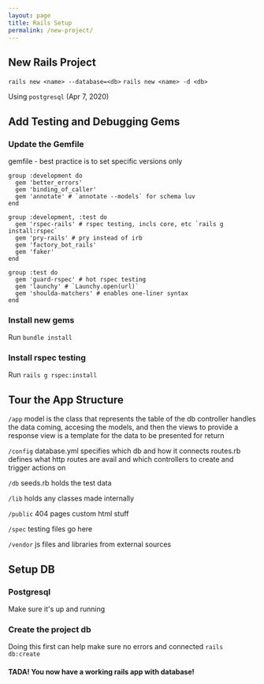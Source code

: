 ```yaml
---
layout: page
title: Rails Setup
permalink: /new-project/
---
```


## New Rails Project
`rails new <name> --database=<db>`
`rails new <name> -d <db>`

Using `postgresql` (Apr 7, 2020)

## Add Testing and Debugging Gems

### Update the Gemfile
gemfile - best practice is to set specific versions only

```ru
group :development do
  gem 'better_errors'
  gem 'binding_of_caller'
  gem 'annotate' # `annotate --models` for schema luv
end
```
```ru
group :development, :test do
  gem 'rspec-rails' # rspec testing, incls core, etc `rails g install:rspec`
  gem 'pry-rails' # pry instead of irb
  gem 'factory_bot_rails'
  gem 'faker'
end
```
```ru
group :test do
  gem 'guard-rspec' # hot rspec testing
  gem 'launchy' # `Launchy.open(url)`
  gem 'shoulda-matchers' # enables one-liner syntax
end
```

### Install new gems
Run `bundle install`


### Install rspec testing
Run `rails g rspec:install`


## Tour the App Structure
`/app`
model is the class that represents the table of the db
controller handles the data coming, accesing the models, and then the views to provide a response
view is a template for the data to be presented for return

`/config`
database.yml
specifies which db and how it connects
routes.rb
defines what http routes are avail and which controllers to create and trigger actions on

`/db`
seeds.rb
holds the test data

`/lib`
holds any classes made internally

`/public`
404 pages
custom html stuff

`/spec`
testing files go here

`/vendor`
js files and libraries from external sources

## Setup DB
### Postgresql
Make sure it's up and running

### Create the project db
Doing this first can help make sure no errors and connected
`rails db:create`


#### TADA! You now have a working rails app with database!

